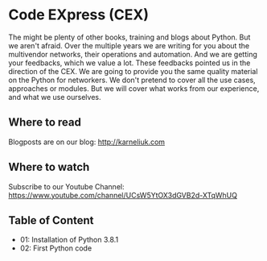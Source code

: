 # Code EXpress (CEX)
The might be plenty of other books, training and blogs about Python. But we aren't afraid.
Over the multiple years we are writing for you about the multivendor networks, their operations and automation. And we are getting your feedbacks, which we value a lot. These feedbacks pointed us in the direction of the CEX. We are going to provide you the same quality material on the Python for networkers. We don't pretend to cover all the use cases, approaches or modules. But we will cover what works from our experience, and what we use ourselves.

## Where to read
Blogposts are on our blog: http://karneliuk.com

## Where to watch
Subscribe to our Youtube Channel: https://www.youtube.com/channel/UCsW5YtOX3dGVB2d-XTqWhUQ

## Table of Content
- 01: Installation of Python 3.8.1
- 02: First Python code
